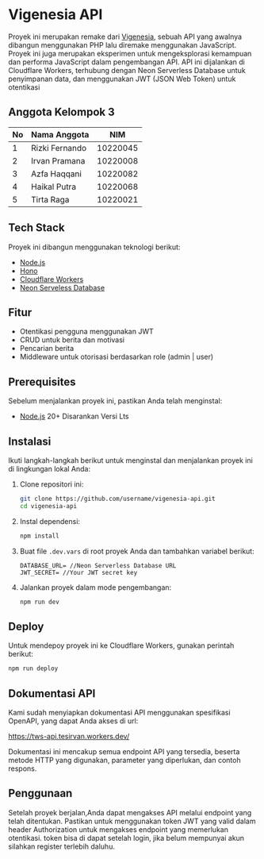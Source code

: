 # Vigenesia API

Proyek ini merupakan remake dari [Vigenesia](https://github.com/indrakoto/vigenesia), sebuah API yang awalnya dibangun menggunakan PHP lalu diremake menggunakan JavaScript. Proyek ini juga merupakan eksperimen untuk mengeksplorasi kemampuan dan performa JavaScript dalam pengembangan API. API ini dijalankan di Cloudflare Workers, terhubung dengan Neon Serverless Database untuk penyimpanan data, dan menggunakan JWT (JSON Web Token) untuk otentikasi

## Anggota Kelompok 3

| No  | Nama Anggota   | NIM      |
| --- | -------------- | -------- |
| 1   | Rizki Fernando | 10220045 |
| 2   | Irvan Pramana  | 10220008 |
| 3   | Azfa Haqqani   | 10220082 |
| 4   | Haikal Putra   | 10220068 |
| 5   | Tirta Raga     | 10220021 |

## Tech Stack

Proyek ini dibangun menggunakan teknologi berikut:

- [Node.js](https://nodejs.org/)
- [Hono](https://hono.dev/)
- [Cloudflare Workers](https://workers.cloudflare.com/)
- [Neon Serveless Database](https://neon.tech/)

## Fitur

- Otentikasi pengguna menggunakan JWT
- CRUD untuk berita dan motivasi
- Pencarian berita
- Middleware untuk otorisasi berdasarkan role (admin | user)

## Prerequisites

Sebelum menjalankan proyek ini, pastikan Anda telah menginstal:

- [Node.js](https://nodejs.org/) 20+ Disarankan Versi Lts

## Instalasi

Ikuti langkah-langkah berikut untuk menginstal dan menjalankan proyek ini di lingkungan lokal Anda:

1. Clone repositori ini:

   ```bash
   git clone https://github.com/username/vigenesia-api.git
   cd vigenesia-api
   ```

2. Instal dependensi:

   ```bash
   npm install
   ```

3. Buat file `.dev.vars` di root proyek Anda dan tambahkan variabel berikut:

   ```env
   DATABASE_URL= //Neon Serverless Database URL
   JWT_SECRET= //Your JWT secret key
   ```

4. Jalankan proyek dalam mode pengembangan:
   ```bash
   npm run dev
   ```

## Deploy

Untuk mendepoy proyek ini ke Cloudflare Workers, gunakan perintah berikut:

```bash
npm run deploy
```

## Dokumentasi API

Kami sudah menyiapkan dokumentasi API menggunakan spesifikasi OpenAPI, yang dapat Anda akses di url:

https://tws-api.tesirvan.workers.dev/

Dokumentasi ini mencakup semua endpoint API yang tersedia, beserta metode HTTP yang digunakan, parameter yang diperlukan, dan contoh respons.

## Penggunaan

Setelah proyek berjalan,Anda dapat mengakses API melalui endpoint yang telah ditentukan. Pastikan untuk menggunakan token JWT yang valid dalam header Authorization untuk mengakses endpoint yang memerlukan otentikasi.
token bisa di dapat setelah login, jika belum mempunyai akun silahkan register terlebih daluhu.

